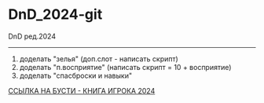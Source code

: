 # DnD_2024-git
DnD ред.2024

--------------------
1. доделать "зелья" (доп.слот - написать скрипт)
2. доделать "п.восприятие" (написать скрипт = 10 + восприятие)
3. доделать "спасброски и навыки"

[ССЫЛКА НА БУСТИ - КНИГА ИГРОКА 2024](https://boosty.to/koroz/posts/01eec506-1e90-49df-bf4e-fc5717c0088c)
